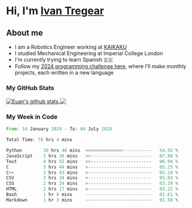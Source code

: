 # Hi, I'm [Ivan Tregear](https://www.linkedin.com/in/ivantregear/)

## About me

* I am a Robotics Engineer working at [KAIKAKU](https://github.com/KAIKAKU-AI)
* I studied Mechanical Engineering at Imperial College London
* I'm currently trying to learn Spanish :es:
* Follow my [2024 programming challenge here](https://github.com/ITregear?tab=repositories), where I'll make monthly projects, each written in a new language


### My GitHub Stats

<a href="#my-github-stats">
  <img align="center" src="https://github-readme-stats.vercel.app/api?username=itregear&count_private=true&show_icons=true&include_all_commits=true&theme=material-palenight" alt="Euan's github stats" />
</a>

<a href="#my-github-stats">
  <img align="center" src="https://github-readme-stats.vercel.app/api/top-langs/?username=itregear&layout=compact&theme=material-palenight" />
</a>

### My Week in Code
<!--START_SECTION:waka-->

```rust
From: 14 January 2024 - To: 04 July 2024

Total Time: 70 hrs 4 mins

Python        38 hrs 46 mins  >>>>>>>>>>>>>>-----------   54.55 %
JavaScript    5 hrs 36 mins   >>-----------------------   07.88 %
Text          4 hrs 55 mins   >>-----------------------   06.94 %
C             3 hrs 44 mins   >------------------------   05.25 %
C++           3 hrs 43 mins   >------------------------   05.24 %
CSV           3 hrs 34 mins   >------------------------   05.03 %
CSS           2 hrs 24 mins   >------------------------   03.39 %
HTML          2 hrs 17 mins   >------------------------   03.22 %
Bash          1 hr 8 mins     -------------------------   01.61 %
Markdown      1 hr 3 mins     -------------------------   01.50 %
```

<!--END_SECTION:waka-->
